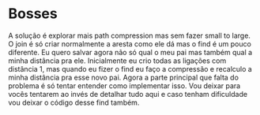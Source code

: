 # Bosses

A solução é explorar mais path compression mas sem fazer small to large. O join é só criar normalmente a aresta como ele dá mas o find é um pouco diferente.
Eu quero salvar agora não só qual o meu pai mas também qual a minha distância pra ele. Inicialmente eu crio todas as ligações com distância 1, mas quando eu fizer o find eu faço a compressão e recalculo a minha distância pra esse novo pai.
Agora a parte principal que falta do problema é só tentar entender como implementar isso. Vou deixar para vocês tentarem ao invés de detalhar tudo aqui e caso tenham dificuldade vou deixar o código desse find também.
